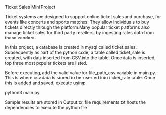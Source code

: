 Ticket Sales Mini Project

Ticket systems are designed to support online ticket sales and purchase, for events like concerts and sports matches. They allow individuals to buy 
tickets directly through the platform.Many popular ticket platforms also manage ticket sales for third party resellers, by ingesting sales data from 
these vendors. 

In this project, a database is created in mysql called ticket_sales. Subsequently as part of the python code, a table called ticket_sale is created, 
with data inserted from CSV into the table. Once data is inserted, top three most popular tickets are listed.

Before executing, add the valid value for file_path_csv variable in main.py. This is where csv data is stored to be inserted into ticket_sale table.
Once this is added and saved, execute using:

python3 main.py

Sample results are stored in Output.txt file
requirements.txt hosts the dependencies to execute the python file
